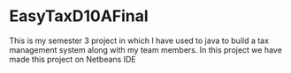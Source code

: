 # EasyTaxD10AFinal
This is my semester 3 project in which I have used to java to build a tax management system along with my team members. In this project  we have  made this project on Netbeans IDE
